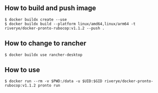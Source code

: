 ## How to build and push image
```
$ docker buildx create --use
$ docker buildx build --platform linux/amd64,linux/arm64 -t riverye/docker-pronto-rubocop:v1.1.2 --push .
```

## How to change to rancher
```
$ docker buildx use rancher-desktop
```

## How to use
```
$ docker run --rm -v $PWD:/data -u $UID:$GID riverye/docker-pronto-rubocop:v1.1.2 pronto run
```
